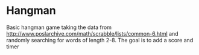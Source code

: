 # Hangman
Basic hangman game taking the data from http://www.poslarchive.com/math/scrabble/lists/common-6.html and randomly searching for words of length 2-8. The goal is to add a score and timer
